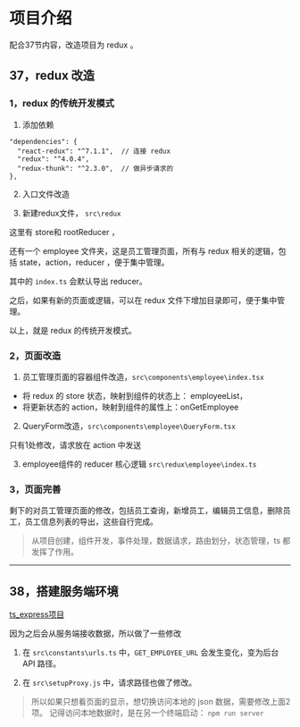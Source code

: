 # 项目介绍

配合37节内容，改造项目为 redux 。

## 37，redux 改造

### 1，redux 的传统开发模式

1. 添加依赖
```
"dependencies": {
  "react-redux": "^7.1.1",  // 连接 redux
  "redux": "^4.0.4",
  "redux-thunk": "^2.3.0",  // 做异步请求的
},
``` 

2. 入口文件改造

3. 新建redux文件， `src\redux`

这里有 store和 rootReducer ，

还有一个 employee 文件夹，这是员工管理页面，所有与 redux 相关的逻辑，包括 state，action，reducer ，便于集中管理。

其中的 `index.ts` 会默认导出 reducer。

之后，如果有新的页面或逻辑，可以在 redux 文件下增加目录即可，便于集中管理。

以上，就是 redux 的传统开发模式。


### 2，页面改造

1. 员工管理页面的容器组件改造，`src\components\employee\index.tsx`

  - 将 redux 的 store 状态，映射到组件的状态上： employeeList，
  - 将更新状态的 action，映射到组件的属性上：onGetEmployee 

2. QueryForm改造，`src\components\employee\QueryForm.tsx`

只有1处修改，请求放在 action 中发送

3. employee组件的 reducer 核心逻辑 `src\redux\employee\index.ts`




### 3，页面完善

剩下的对员工管理页面的修改，包括员工查询，新增员工，编辑员工信息，删除员工，员工信息列表的导出，这些自行完成。


> 从项目创建，组件开发，事件处理，数据请求，路由划分，状态管理，ts 都发挥了作用。

---

## 38，搭建服务端环境

[ts_express项目]((https://github.com/crane0/ts-express))

因为之后会从服务端接收数据，所以做了一些修改

1. 在 `src\constants\urls.ts` 中，`GET_EMPLOYEE_URL` 会发生变化，变为后台 API 路径。

2. 在 `src\setupProxy.js` 中，请求路径也做了修改。

> 所以如果只想看页面的显示，想切换访问本地的 json 数据，需要修改上面2项。
记得访问本地数据时，是在另一个终端启动： `npm run server`